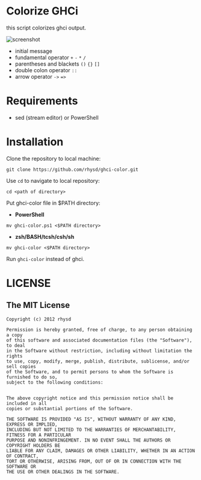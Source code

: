 # Colorize GHCi

this script colorizes ghci output.

![screenshot](https://raw.github.com/rhysd/ghci-color/master/cap.jpg)

- initial message
- fundamental operator `+` `-` `*` `/`
- parentheses and blackets `()` `{}` `[]`
- double colon operator `::`
- arrow operator `->` `=>`


# Requirements

- sed (stream editor) or PowerShell

# Installation

Clone the repository to local machine:

```
git clone https://github.com/rhysd/ghci-color.git
```

Use `cd` to navigate to local repository: 

```
cd <path of directory>
```

Put ghci-color file in $PATH directory:

 - **PowerShell**

```
mv ghci-color.ps1 <$PATH directory>
```
 - **zsh/BASH/tcsh/csh/sh**

```
mv ghci-color <$PATH directory>
```
Run `ghci-color` instead of ghci.

# LICENSE

## The MIT License

    Copyright (c) 2012 rhysd

    Permission is hereby granted, free of charge, to any person obtaining a copy
    of this software and associated documentation files (the "Software"), to deal
    in the Software without restriction, including without limitation the rights
    to use, copy, modify, merge, publish, distribute, sublicense, and/or sell copies
    of the Software, and to permit persons to whom the Software is furnished to do so,
    subject to the following conditions:


    The above copyright notice and this permission notice shall be included in all
    copies or substantial portions of the Software.

    THE SOFTWARE IS PROVIDED "AS IS", WITHOUT WARRANTY OF ANY KIND, EXPRESS OR IMPLIED,
    INCLUDING BUT NOT LIMITED TO THE WARRANTIES OF MERCHANTABILITY, FITNESS FOR A PARTICULAR
    PURPOSE AND NONINFRINGEMENT. IN NO EVENT SHALL THE AUTHORS OR COPYRIGHT HOLDERS BE
    LIABLE FOR ANY CLAIM, DAMAGES OR OTHER LIABILITY, WHETHER IN AN ACTION OF CONTRACT,
    TORT OR OTHERWISE, ARISING FROM, OUT OF OR IN CONNECTION WITH THE SOFTWARE OR
    THE USE OR OTHER DEALINGS IN THE SOFTWARE.
